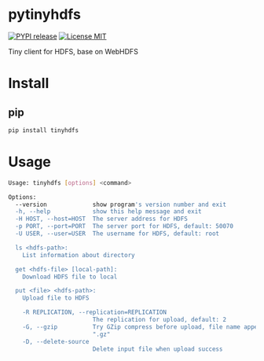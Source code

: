 pytinyhdfs
========

[![PYPI release](https://img.shields.io/pypi/v/tinyhdfs.svg)](https://pypi.python.org/pypi/tinyhdfs)
[![License MIT](https://img.shields.io/github/license/vietor/pytinyhdfs.svg)](http://opensource.org/licenses/MIT)

Tiny client for HDFS, base on WebHDFS

# Install

## pip

``` sh
pip install tinyhdfs
```

# Usage

``` sh
Usage: tinyhdfs [options] <command>

Options:
  --version             show program's version number and exit
  -h, --help            show this help message and exit
  -H HOST, --host=HOST  The server address for HDFS
  -p PORT, --port=PORT  The server port for HDFS, default: 50070
  -U USER, --user=USER  The username for HDFS, default: root

  ls <hdfs-path>:
    List information about directory

  get <hdfs-file> [local-path]:
    Download HDFS file to local

  put <file> <hdfs-path>:
    Upload file to HDFS

    -R REPLICATION, --replication=REPLICATION
                        The replication for upload, default: 2
    -G, --gzip          Try GZip compress before upload, file name append
                        ".gz"
    -D, --delete-source
                        Delete input file when upload success

```
